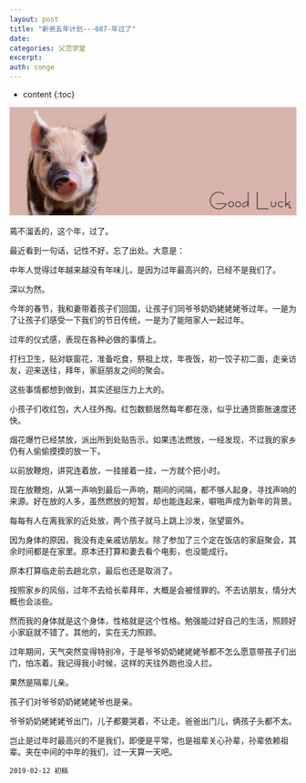 ```yaml
---
layout: post
title: "新爸五年计划---087-年过了"
date:
categories: 父范学堂
excerpt:
auth: conge
---
```

* content
{:toc}

![猪年大吉](/assets/images/父范学堂/118382-dd665b7b85ee7f36.png)

蔫不溜丢的，这个年，过了。

最近看到一句话，记性不好，忘了出处。大意是：

中年人觉得过年越来越没有年味儿，是因为过年最高兴的，已经不是我们了。

深以为然。

今年的春节，我和妻带着孩子们回国，让孩子们同爷爷奶奶姥姥姥爷过年。一是为了让孩子们感受一下我们的节日传统，一是为了能陪家人一起过年。 

过年的仪式感，表现在各种必做的事情上。

打扫卫生，贴对联窗花，准备吃食，祭祖上坟，年夜饭，初一饺子初二面，走亲访友，迎来送往，拜年，家庭朋友之间的聚会。

这些事情都想到做到，其实还挺压力上大的。

小孩子们收红包，大人往外掏。红包数额居然每年都在涨，似乎比通货膨胀速度还快。

烟花爆竹已经禁放，派出所到处贴告示，如果违法燃放，一经发现，不过我的家乡仍有人偷偷摸摸的放一下。

以前放鞭炮，讲究连着放，一挂接着一挂，一方就个把小时。

现在放鞭炮，从第一声响到最后一声响，期间的间隔，都不够人起身，寻找声响的来源。好在放的人多，虽然燃放的短暂，却也能连起来，噼啪声成为新年的背景。

每每有人在离我家的近处放，两个孩子就马上跳上沙发，张望窗外。

因为身体的原因，我没有走亲戚访朋友。除了参加了三个定在饭店的家庭聚会，其余时间都是在家里。原本还打算和妻去看个电影，也没能成行。

原本打算临走前去趟北京，最后也还是取消了。

按照家乡的风俗，过年不去给长辈拜年，大概是会被怪罪的。不去访朋友，情分大概也会淡些。

然而我的身体就是这个身体，性格就是这个性格。勉强能过好自己的生活，照顾好小家庭就不错了。其他的，实在无力照顾。

过年期间，天气突然变得特别冷，于是爷爷奶奶姥姥姥爷都不怎么愿意带孩子们出门，怕冻着。我记得我小时候，这样的天往外跑也没人拦。

果然是隔辈儿亲。

孩子们对爷爷奶奶姥姥姥爷也是亲。

爷爷奶奶姥姥姥爷出门，儿子都要哭着，不让走。爸爸出门儿，俩孩子头都不太。

岂止是过年时最高兴的不是我们，即便是平常，也是祖辈关心孙辈，孙辈依赖祖辈。夹在中间的中年的我们，过一天算一天吧。


```
2019-02-12 初稿
```
